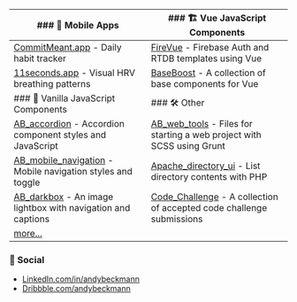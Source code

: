 | ### 📱 Mobile Apps | ### 🏗 Vue JavaScript Components |
|-----------------|-------------------------------|
| [CommitMeant.app](https://github.com/andybeckmann/CommitMeant.app) - Daily habit tracker | [FireVue](https://github.com/andybeckmann/FireVue) - Firebase Auth and RTDB templates using Vue |
| [11seconds.app](https://github.com/andybeckmann/11seconds.app) - Visual HRV breathing patterns | [BaseBoost](https://github.com/andybeckmann/BaseBoost) - A collection of base components for Vue |
| ### 🍦 Vanilla JavaScript Components | ### 🛠 Other |
| [AB_accordion](https://github.com/andybeckmann/AB_accordion) - Accordion component styles and JavaScript | [AB_web_tools](https://github.com/AB_web_tools) - Files for starting a web project with SCSS using Grunt |
| [AB_mobile_navigation](https://github.com/andybeckmann/) - Mobile navigation styles and toggle | [Apache_directory_ui](https://github.com/andybeckmann/Apache_directory_ui) - List directory contents with PHP |
| [AB_darkbox](https://github.com/andybeckmann/) - An image lightbox with navigation and captions | [Code_Challenge](https://github.com/andybeckmann/Code_Challenge) - A collection of accepted code challenge submissions |
| [more...](https://github.com/andybeckmann) |

### 👋 Social

- [LinkedIn.com/in/andybeckmann](https://www.linkedin.com/in/andybeckmann)
- [Dribbble.com/andybeckmann](https://dribbble.com/andybeckmann)
